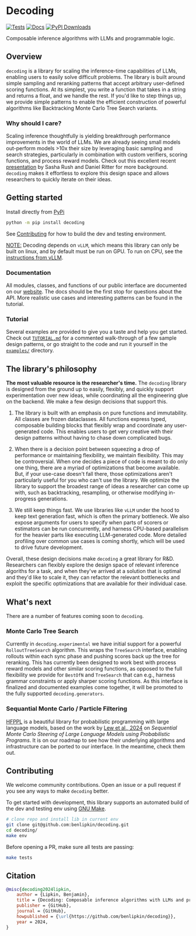 # Decoding

[![Tests](https://github.com/benlipkin/decoding/actions/workflows/static.yml/badge.svg)](https://github.com/benlipkin/decoding/tree/main/tests)
[![Docs](https://github.com/benlipkin/decoding/actions/workflows/docs.yml/badge.svg)](https://benlipkin.github.io/decoding/decoding.html)
[![PyPI Downloads](https://static.pepy.tech/badge/decoding)](https://pypi.org/project/decoding/)

Composable inference algorithms with LLMs and programmable logic.

## Overview

`decoding` is a library for scaling the inference-time capabilities of LLMs, enabling users to easily solve difficult problems. The library is built around simple sampling and reranking patterns that accept arbitrary user-defined scoring functions. At its simplest, you write a function that takes in a string and returns a float, and we handle the rest. If you'd like to step things up, we provide simple patterns to enable the efficient construction of powerful algorithms like Backtracking Monte Carlo Tree Search variants.

### Why should I care?

Scaling inference thoughtfully is yielding breakthrough performance improvements in the world of LLMs. We are already seeing small models out-perform models >10x their size by leveraging basic sampling and search strategies, particularly in combination with custom verifiers, scoring functions, and process reward models. Check out this excellent recent [presentation](https://srush.github.io/awesome-o1/o1-tutorial.pdf) by Sasha Rush and Daniel Ritter for more background. `decoding` makes it effortless to explore this design space and allows researchers to quickly iterate on their ideas.

## Getting started

Install directly from [PyPi](https://pypi.org/project/decoding/)

```bash
python -m pip install decoding
```

See [Contributing](https://github.com/benlipkin/decoding#documentation) for how to build the dev and testing environment.

<u>NOTE:</u> Decoding depends on `vLLM`, which means this library can only be built on linux, and by default must be run on GPU. To run on CPU, see the [instructions from vLLM](https://docs.vllm.ai/en/latest/getting_started/cpu-installation.html).

### Documentation

All modules, classes, and functions of our public interface are documented on our [website](https://benlipkin.github.io/decoding/). The docs should be the first stop for questions about the API. More realistic use cases and interesting patterns can be found in the tutorial.

### Tutorial

Several examples are provided to give you a taste and help you get started. Check out [`TUTORIAL.md`](https://github.com/benlipkin/decoding/blob/main/TUTORIAL.md) for a commented walk-through of a few sample design patterns, or go straight to the code and run it yourself in the [`examples/`](https://github.com/benlipkin/decoding/tree/main/examples) directory.

## The library's philosophy

__The most valuable resource is the researcher's time.__ The `decoding` library is designed from the ground up to easily, flexibly, and quickly support experimentation over new ideas, while coordinating all the engineering glue on the backend. We make a few design decisions that support this.

1. The library is built with an emphasis on pure functions and immutability. All classes are frozen dataclasses. All functions express typed, composable building blocks that flexibly wrap and coordinate any user-generated code. This enables users to get very creative with their design patterns without having to chase down complicated bugs.

2. When there is a decision point between squeezing a drop of performance or maintaining flexibility, we maintain flexibility. This may be controversial. When one decides a piece of code is meant to do only one thing, there are a myriad of optimizations that become available. But, if your use-case doesn't fall there, those optimizations aren't particularly useful for you who can't use the library. We optimize the library to support the broadest range of ideas a researcher can come up with, such as backtracking, resampling, or otherwise modifying in-progress generations.

3. We still keep things fast. We use libraries like `vLLM` under the hood to keep text generation fast, which is often the primary bottleneck. We also expose arguments for users to specify when parts of scorers or estimators can be run concurrently, and harness CPU-based parallelism for the heavier parts like executing LLM-generated code. More detailed profiling over common use cases is coming shortly, which will be used to drive future development.

Overall, these design decisions make `decoding` a great library for R&D. Researchers can flexibly explore the design space of relevant inference algoriths for a task, and when they've arrived at a solution that is optimal and they'd like to scale it, they can refactor the relevant bottlenecks and exploit the specific optimizations that are available for their individual case.

## What's next

There are a number of features coming soon to `decoding`. 

### Monte Carlo Tree Search

Currently in `decoding.experimental` we have initial support for a powerful `RolloutTreeSearch` algorithm. This wraps the `TreeSearch` interface, enabling rollouts within each sync phase and pushing scores back up the tree for reranking. This has currently been designed to work best with process reward models and other similar scoring functions, as opposed to the full flexibility we provide for `BestOfN` and `TreeSearch` that can e.g., harness grammar constraints or apply sharper scoring functions. As this interface is finalized and documented examples come together, it will be promoted to the fully supported `decoding.generators`.

### Sequantial Monte Carlo / Particle Filtering

[HFPPL](https://github.com/probcomp/hfppl) is a beautiful library for probabilistic programming with large language models, based on the work by [Lew et al., 2024](https://arxiv.org/abs/2306.03081) on _Sequential Monte Carlo Steering of Large Language Models using Probabilistic Programs_. It is on our roadmap to see how their underlying algorithms and infrastructure can be ported to our interface. In the meantime, check them out.

## Contributing

We welcome community contributions. Open an issue or a pull request if you see any ways to make `decoding` better.

To get started with development, this library supports an automated build of the dev and testing env using [GNU Make](https://www.gnu.org/software/make/).

```bash
# clone repo and install lib in current env
git clone git@github.com:benlipkin/decoding.git
cd decoding/
make env
```

Before opening a PR, make sure all tests are passing:

```bash
make tests
```

## Citation

```bibtex
@misc{decoding2024lipkin,
    author = {Lipkin, Benjamin},
    title = {Decoding: Composable inference algorithms with LLMs and programmable logic.},
    publisher = {GitHub},
    journal = {GitHub},
    howpublished = {\url{https://github.com/benlipkin/decoding}},
    year = 2024,
}
```
